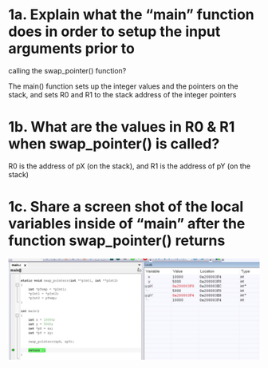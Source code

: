 # 1a. Explain what the “main” function does in order to setup the input arguments prior to
calling the swap_pointer() function?

The main() function sets up the integer values and the pointers on the stack, and sets R0 and R1 to the stack address of the integer pointers

# 1b. What are the values in R0 & R1 when swap_pointer() is called?

R0 is the address of pX (on the stack), and R1 is the address of pY (on the stack)

# 1c. Share a screen shot of the local variables inside of “main” after the function swap_pointer() returns

![swap_pointers screen shot](swap_pointers.jpg)

